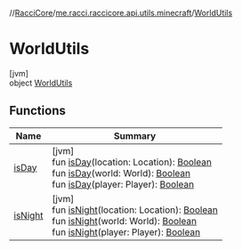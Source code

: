 //[RacciCore](../../../index.md)/[me.racci.raccicore.api.utils.minecraft](../index.md)/[WorldUtils](index.md)

# WorldUtils

[jvm]\
object [WorldUtils](index.md)

## Functions

| Name | Summary |
|---|---|
| [isDay](is-day.md) | [jvm]<br>fun [isDay](is-day.md)(location: Location): [Boolean](https://kotlinlang.org/api/latest/jvm/stdlib/kotlin/-boolean/index.html)<br>fun [isDay](is-day.md)(world: World): [Boolean](https://kotlinlang.org/api/latest/jvm/stdlib/kotlin/-boolean/index.html)<br>fun [isDay](is-day.md)(player: Player): [Boolean](https://kotlinlang.org/api/latest/jvm/stdlib/kotlin/-boolean/index.html) |
| [isNight](is-night.md) | [jvm]<br>fun [isNight](is-night.md)(location: Location): [Boolean](https://kotlinlang.org/api/latest/jvm/stdlib/kotlin/-boolean/index.html)<br>fun [isNight](is-night.md)(world: World): [Boolean](https://kotlinlang.org/api/latest/jvm/stdlib/kotlin/-boolean/index.html)<br>fun [isNight](is-night.md)(player: Player): [Boolean](https://kotlinlang.org/api/latest/jvm/stdlib/kotlin/-boolean/index.html) |
